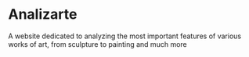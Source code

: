 # Analizarte
A website dedicated to analyzing the most important features of various works of art, from sculpture to painting and much more
